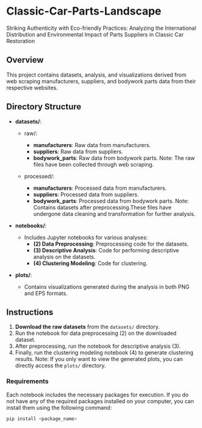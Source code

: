 # Classic-Car-Parts-Landscape
Striking Authenticity with Eco-friendly Practices: Analyzing the International Distribution and Environmental Impact of Parts Suppliers in Classic Car Restoration

## Overview
This project contains datasets, analysis, and visualizations derived from web scraping manufacturers, suppliers, and bodywork parts data from their respective websites. 

## Directory Structure

- **datasets/**: 
  - raw/:
    - **manufacturers**: Raw data from manufacturers.
    - **suppliers**: Raw data from suppliers.
    - **bodywork_parts**: Raw data from bodywork parts.
    Note: The raw files have been collected through web scraping.

  - processed/:
    - **manufacturers**: Processed data from manufacturers.
    - **suppliers**: Processed data from suppliers.
    - **bodywork_parts**: Processed data from bodywork parts.
    Note: Contains datasets after preprocessing.These files have undergone data cleaning and transformation for further analysis.

- **notebooks/**: 
  - Includes Jupyter notebooks for various analyses:
    - **(2) Data Preprocessing**: Preprocessing code for the datasets.
    - **(3) Descriptive Analysis**: Code for performing descriptive analysis on the datasets.
    - **(4) Clustering Modeling**: Code for clustering.

- **plots/**: 
  - Contains visualizations generated during the analysis in both PNG and EPS formats.

## Instructions

1. **Download the raw datasets** from the `datasets/` directory.
2. Run the notebook for data preprocessing (2) on the downloaded dataset.
3. After preprocessing, run the notebook for descriptive analysis (3).
4. Finally, run the clustering modeling notebook (4) to generate clustering results.
Note: If you only want to view the generated plots, you can directly access the `plots/` directory.

### Requirements

Each notebook includes the necessary packages for execution. If you do not have any of the required packages installed on your computer, you can install them using the following command:

```bash
pip install <package_name>


